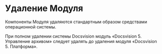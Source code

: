 # Удаление Модуля

Компоненты Модуля удаляются стандартным образом средствами операционной системы.

При полном удалении системы Docsvision модуль «Docsvision 5. Управление архивом» следует удалять до удаления модуля «Docsvision 5. Платформа».